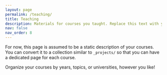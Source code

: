 ```yaml
---
layout: page
permalink: /teaching/
title: Teaching
description: Materials for courses you taught. Replace this text with your description.
nav: false
nav_order: 8
---
```


For now, this page is assumed to be a static description of your courses. You can convert it to a collection similar to `_projects/` so that you can have a dedicated page for each course.

Organize your courses by years, topics, or universities, however you like!
